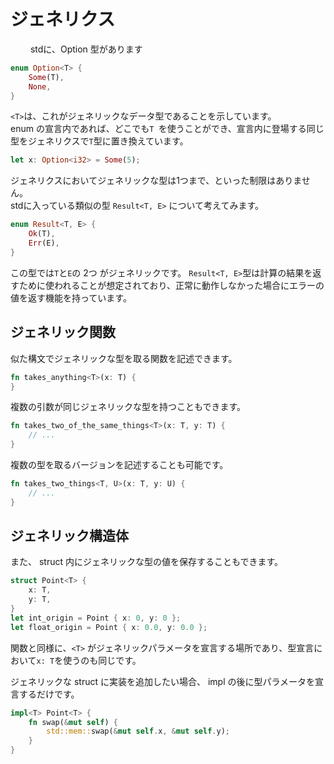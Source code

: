 # ジェネリクス
　　
stdに、Option <T>型があります
```Rust
enum Option<T> {
    Some(T),
    None,
}
```
`<T>`は、これがジェネリックなデータ型であることを示しています。  
enum の宣言内であれば、どこでも`T `を使うことができ、宣言内に登場する同じ型をジェネリクスで`T`型に置き換えています。
```Rust
let x: Option<i32> = Some(5);
```
ジェネリクスにおいてジェネリックな型は1つまで、といった制限はありません。  
stdに入っている類似の型 `Result<T, E>` について考えてみます。
```Rust
enum Result<T, E> {
    Ok(T),
    Err(E),
}
```
この型では`T`と`E`の 2つ がジェネリックです。
`Result<T, E>`型は計算の結果を返すために使われることが想定されており、正常に動作しなかった場合にエラーの値を返す機能を持っています。

## ジェネリック関数
似た構文でジェネリックな型を取る関数を記述できます。
```Rust
fn takes_anything<T>(x: T) {
}
```
複数の引数が同じジェネリックな型を持つこともできます。
```Rust
fn takes_two_of_the_same_things<T>(x: T, y: T) {
    // ...
}
```
複数の型を取るバージョンを記述することも可能です。
```Rust
fn takes_two_things<T, U>(x: T, y: U) {
    // ...
}
```
## ジェネリック構造体
また、 struct 内にジェネリックな型の値を保存することもできます。
```Rust
struct Point<T> {
    x: T,
    y: T,
}
let int_origin = Point { x: 0, y: 0 };
let float_origin = Point { x: 0.0, y: 0.0 };
```
関数と同様に、`<T>` がジェネリックパラメータを宣言する場所であり、型宣言において`x: T`を使うのも同じです。

ジェネリックな struct に実装を追加したい場合、 impl の後に型パラメータを宣言するだけです。
```Rust
impl<T> Point<T> {
    fn swap(&mut self) {
        std::mem::swap(&mut self.x, &mut self.y);
    }
}
```
